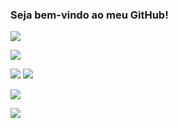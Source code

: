 ### Seja bem-vindo ao meu GitHub!

![](https://img.shields.io/badge/Sistema%20Operacional-Windows-gray?style=for-the-badge&logo=windows)

![](https://img.shields.io/badge/IDE-Visual%20Studio%20/%20Code-gray?style=for-the-badge&logo=visualstudio)

![](https://img.shields.io/badge/Code-C%23-gray?style=for-the-badge&logo=csharp)
![](https://img.shields.io/badge/Code-.NET-gray?style=for-the-badge&logo=dotnet)

![](https://img.shields.io/badge/Database-MySQL-gray?style=for-the-badge&logo=mysql)

![](https://img.shields.io/badge/Tool-Github-gray?style=for-the-badge&logo=github)
